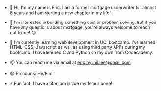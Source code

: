 - 👋 Hi, I’m my name is Eric. I am a former mortgage underwriter for almost 8 years and I am starting a new chapter in my life!
  
- 👀 I’m interested in building something cool or problem solving. But if you have any questions about mortgage, you're always welcome to reach out to me! 😉

- 🌱 I’m currently learning web development in UCI bootcamp. I've learned HTML, CSS, Javascript as well as using third party API's during my bootcamp. I have learned C and Python on my own from Codecademy.
- 📫 You can reach me via email at eric.hyunil.lee@gmail.com
- 😄 Pronouns: He/Him
- ⚡ Fun fact: I have a titanium inside my femur bone!

<!---
ericeya/ericeya is a ✨ special ✨ repository because its `README.md` (this file) appears on your GitHub profile.
You can click the Preview link to take a look at your changes.
--->
